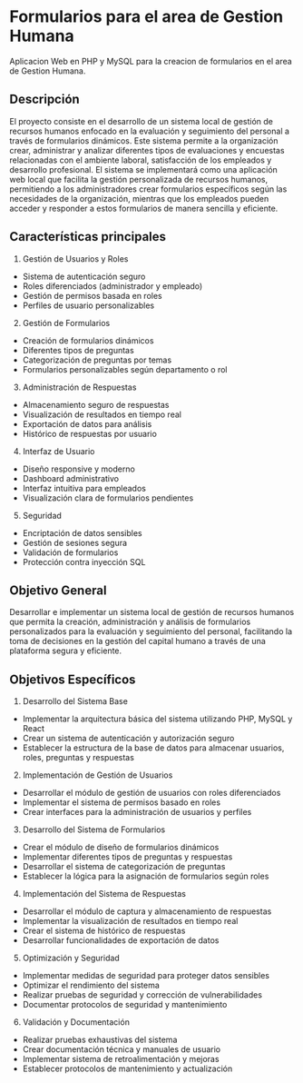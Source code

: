 # Formularios para el area de Gestion Humana

Aplicacion Web en PHP y MySQL para la creacion de formularios en el area de Gestion Humana.

## Descripción

El proyecto consiste en el desarrollo de un sistema local de gestión de recursos humanos enfocado en la evaluación y seguimiento del personal a través de formularios dinámicos. Este sistema permite a la organización crear, administrar y analizar diferentes tipos de evaluaciones y encuestas relacionadas con el ambiente laboral, satisfacción de los empleados y desarrollo profesional.
El sistema se implementará como una aplicación web local que facilita la gestión personalizada de recursos humanos, permitiendo a los administradores crear formularios específicos según las necesidades de la organización, mientras que los empleados pueden acceder y responder a estos formularios de manera sencilla y eficiente.

## Características principales

1. Gestión de Usuarios y Roles

- Sistema de autenticación seguro
- Roles diferenciados (administrador y empleado)
- Gestión de permisos basada en roles
- Perfiles de usuario personalizables

2. Gestión de Formularios

- Creación de formularios dinámicos
- Diferentes tipos de preguntas
- Categorización de preguntas por temas
- Formularios personalizables según departamento o rol

3. Administración de Respuestas

- Almacenamiento seguro de respuestas
- Visualización de resultados en tiempo real
- Exportación de datos para análisis
- Histórico de respuestas por usuario

4. Interfaz de Usuario

- Diseño responsive y moderno
- Dashboard administrativo
- Interfaz intuitiva para empleados
- Visualización clara de formularios pendientes

5. Seguridad

- Encriptación de datos sensibles
- Gestión de sesiones segura
- Validación de formularios
- Protección contra inyección SQL

## Objetivo General

Desarrollar e implementar un sistema local de gestión de recursos humanos que permita la creación, administración y análisis de formularios personalizados para la evaluación y seguimiento del personal, facilitando la toma de decisiones en la gestión del capital humano a través de una plataforma segura y eficiente.

## Objetivos Específicos

1. Desarrollo del Sistema Base

- Implementar la arquitectura básica del sistema utilizando PHP, MySQL y React
- Crear un sistema de autenticación y autorización seguro
- Establecer la estructura de la base de datos para almacenar usuarios, roles, preguntas y respuestas


2. Implementación de Gestión de Usuarios

- Desarrollar el módulo de gestión de usuarios con roles diferenciados
- Implementar el sistema de permisos basado en roles
- Crear interfaces para la administración de usuarios y perfiles


3. Desarrollo del Sistema de Formularios

- Crear el módulo de diseño de formularios dinámicos
- Implementar diferentes tipos de preguntas y respuestas
- Desarrollar el sistema de categorización de preguntas
- Establecer la lógica para la asignación de formularios según roles


4. Implementación del Sistema de Respuestas

- Desarrollar el módulo de captura y almacenamiento de respuestas
- Implementar la visualización de resultados en tiempo real
- Crear el sistema de histórico de respuestas
- Desarrollar funcionalidades de exportación de datos


5. Optimización y Seguridad

- Implementar medidas de seguridad para proteger datos sensibles
- Optimizar el rendimiento del sistema
- Realizar pruebas de seguridad y corrección de vulnerabilidades
- Documentar protocolos de seguridad y mantenimiento


6. Validación y Documentación

- Realizar pruebas exhaustivas del sistema
- Crear documentación técnica y manuales de usuario
- Implementar sistema de retroalimentación y mejoras
- Establecer protocolos de mantenimiento y actualización
